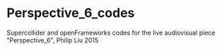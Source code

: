 # Perspective_6_codes

Supercollider and openFrameworks codes for the live audiovisual piece "Perspective_6", Philip Liu 2015
